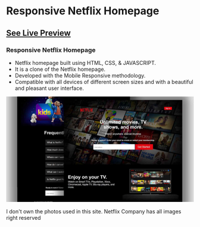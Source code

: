 # Responsive Netflix Homepage

## [See Live Preview](https://netflixhomepage-clone-demo.netlify.app/)

###  Responsive Netflix Homepage

- Netflix homepage built using HTML, CSS, & JAVASCRIPT.
- It is a clone of the Netflix homepage.
- Developed with the Mobile Responsive methodology.
- Compatible with all devices of different screen sizes and with a beautiful and pleasant user interface.


![netflix-website](images/preview.png)

I don't own the photos used in this site. Netflix Company has all images right reserved